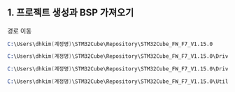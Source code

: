 # 
## 1. 프로젝트 생성과 BSP 가져오기

경로 이동
```s
C:\Users\dhkim(계정명)\STM32Cube\Repository\STM32Cube_FW_F7_V1.15.0
```


```s
C:\Users\dhkim(계정명)\STM32Cube\Repository\STM32Cube_FW_F7_V1.15.0\Drivers\BSP\STM32F7508-Discovery
```
```s
C:\Users\dhkim(계정명)\STM32Cube\Repository\STM32Cube_FW_F7_V1.15.0\Drivers\BSP\Components
```
```s
C:\Users\dhkim(계정명)\STM32Cube\Repository\STM32Cube_FW_F7_V1.15.0\Utilities
```
